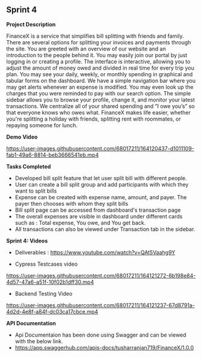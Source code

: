 ## Sprint 4

**Project Description**

FinanceX is a service that simplifies bill splitting with friends and family. There are several options for splitting your invoices and payments through the site. You are greeted with an overview of our website and an introduction to the people behind it. You may easily join our portal by just logging in or creating a profile. The interface is interactive, allowing you to adjust the amount of money owed and divided in real time for every trip you plan. You may see your daily, weekly, or monthly spending in graphical and tabular forms on the dashboard. We have a simple navigation bar where you may get alerts whenever an expense is modified. You may even look up the charges that you were reminded to pay with our search option. The simple sidebar allows you to browse your profile, change it, and monitor your latest transactions. We centralize all of your shared spending and “I owe you’s” so that everyone knows who owes what. FinanceX makes life easier, whether you're splitting a holiday with friends, splitting rent with roommates, or repaying someone for lunch. 

**Demo Video**


https://user-images.githubusercontent.com/68017211/164120437-d1011109-fab1-49a6-8814-beb3666541eb.mp4



**Tasks Completed**

 * Developed bill split feature that let user split bill with different people.
 * User can create a bill split group and add participants with which they want to split bills
 * Expense can be created with expense name, amount, and payer. The payer then chooses with whom they split bills
 * Bill split page can be accessed from dashboard's transaction page
 * The overall expenses are visible in dashboard under different cards such as : Total expense, You owe, and You get back.
 * All transactions can also be viewed under Transaction tab in the sidebar.

**Sprint 4: Videos**
  * Deliverables : https://www.youtube.com/watch?v=QAt5Vaahg9Y
  
  * Cypress Testcases video 

https://user-images.githubusercontent.com/68017211/164121272-6b198e84-4d57-47a6-a51f-10f02b1dff30.mp4


  * Backend Testing Video


https://user-images.githubusercontent.com/68017211/164121237-67d8791a-4d2d-4e8f-a84f-dc03ca17cbce.mp4



 **API Documentation**
  * Api Documentaion has been done using Swagger and can be viewed with the below link.
  * https://app.swaggerhub.com/apis-docs/tusharranjan719/FinanceX/1.0.0
